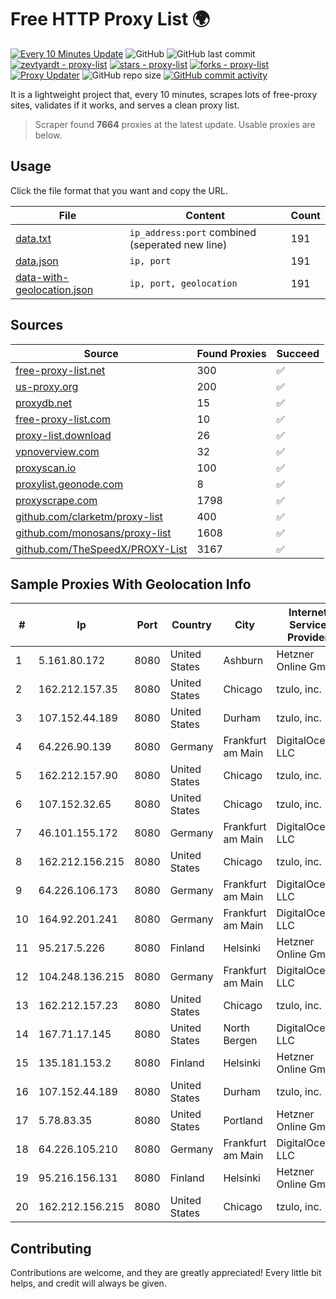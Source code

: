 
# Free HTTP Proxy List 🌍

[![Every 10 Minutes Update](https://github.com/mertguvencli/http-proxy-list/actions/workflows/main.yml/badge.svg?branch=main)](https://github.com/mertguvencli/http-proxy-list/actions/workflows/main.yml)
![GitHub](https://img.shields.io/github/license/mertguvencli/http-proxy-list)
![GitHub last commit](https://img.shields.io/github/last-commit/mertguvencli/http-proxy-list)
[![zevtyardt - proxy-list](https://img.shields.io/static/v1?label=zevtyardt&message=proxy-list&color=blue&logo=github)](https://github.com/zevtyardt/proxy-list "Go to GitHub repo")
[![stars - proxy-list](https://img.shields.io/github/stars/zevtyardt/proxy-list?style=social)](https://github.com/zevtyardt/proxy-list)
[![forks - proxy-list](https://img.shields.io/github/forks/zevtyardt/proxy-list?style=social)](https://github.com/zevtyardt/proxy-list)
[![Proxy Updater](https://github.com/zevtyardt/proxy-list/workflows/Proxy%20Updater/badge.svg)](https://github.com/zevtyardt/proxy-list/actions?query=workflow:"Proxy+Updater")
![GitHub repo size](https://img.shields.io/github/repo-size/zevtyardt/proxy-list)
[![GitHub commit activity](https://img.shields.io/github/commit-activity/m/zevtyardt/proxy-list?logo=commits)](https://github.com/zevtyardt/proxy-list/commits/main)

It is a lightweight project that, every 10 minutes, scrapes lots of free-proxy sites, validates if it works, and serves a clean proxy list.

> Scraper found **7664** proxies at the latest update. Usable proxies are below.

## Usage

Click the file format that you want and copy the URL.

|File|Content|Count|
|----|-------|-----|
|[data.txt](https://raw.githubusercontent.com/mertguvencli/http-proxy-list/main/proxy-list/data.txt)|`ip_address:port` combined (seperated new line)|191|
|[data.json](https://raw.githubusercontent.com/mertguvencli/http-proxy-list/main/proxy-list/data.json)|`ip, port`|191|
|[data-with-geolocation.json](https://raw.githubusercontent.com/mertguvencli/http-proxy-list/main/proxy-list/data-with-geolocation.json)|`ip, port, geolocation`|191|

## Sources

|Source|Found Proxies|Succeed|
|------|-------------|-------|
|[free-proxy-list.net](https://free-proxy-list.net)|300|✅|
|[us-proxy.org](https://www.us-proxy.org)|200|✅|
|[proxydb.net](http://proxydb.net)|15|✅|
|[free-proxy-list.com](https://free-proxy-list.com/?page=&port=&type%5B%5D=http&type%5B%5D=https&up_time=0&search=Search)|10|✅|
|[proxy-list.download](https://www.proxy-list.download/HTTP)|26|✅|
|[vpnoverview.com](https://vpnoverview.com/privacy/anonymous-browsing/free-proxy-servers)|32|✅|
|[proxyscan.io](https://www.proxyscan.io)|100|✅|
|[proxylist.geonode.com](https://proxylist.geonode.com/api/proxy-list?limit=300&page=1&sort_by=lastChecked&sort_type=desc&protocols=http,https)|8|✅|
|[proxyscrape.com](https://api.proxyscrape.com/v2/?request=displayproxies&protocol=http&timeout=10000&country=all&ssl=all&anonymity=all)|1798|✅|
|[github.com/clarketm/proxy-list](https://raw.githubusercontent.com/clarketm/proxy-list/master/proxy-list-raw.txt)|400|✅|
|[github.com/monosans/proxy-list](https://raw.githubusercontent.com/monosans/proxy-list/main/proxies/http.txt)|1608|✅|
|[github.com/TheSpeedX/PROXY-List](https://raw.githubusercontent.com/TheSpeedX/PROXY-List/master/http.txt)|3167|✅|


## Sample Proxies With Geolocation Info

|#|Ip|Port|Country|City|Internet Service Provider|
|-|--|----|-------|----|-------------------------|
|1|5.161.80.172|8080|United States|Ashburn|Hetzner Online GmbH|
|2|162.212.157.35|8080|United States|Chicago|tzulo, inc.|
|3|107.152.44.189|8080|United States|Durham|tzulo, inc.|
|4|64.226.90.139|8080|Germany|Frankfurt am Main|DigitalOcean, LLC|
|5|162.212.157.90|8080|United States|Chicago|tzulo, inc.|
|6|107.152.32.65|8080|United States|Chicago|tzulo, inc.|
|7|46.101.155.172|8080|Germany|Frankfurt am Main|DigitalOcean, LLC|
|8|162.212.156.215|8080|United States|Chicago|tzulo, inc.|
|9|64.226.106.173|8080|Germany|Frankfurt am Main|DigitalOcean, LLC|
|10|164.92.201.241|8080|Germany|Frankfurt am Main|DigitalOcean, LLC|
|11|95.217.5.226|8080|Finland|Helsinki|Hetzner Online GmbH|
|12|104.248.136.215|8080|Germany|Frankfurt am Main|DigitalOcean, LLC|
|13|162.212.157.23|8080|United States|Chicago|tzulo, inc.|
|14|167.71.17.145|8080|United States|North Bergen|DigitalOcean, LLC|
|15|135.181.153.2|8080|Finland|Helsinki|Hetzner Online GmbH|
|16|107.152.44.189|8080|United States|Durham|tzulo, inc.|
|17|5.78.83.35|8080|United States|Portland|Hetzner Online GmbH|
|18|64.226.105.210|8080|Germany|Frankfurt am Main|DigitalOcean, LLC|
|19|95.216.156.131|8080|Finland|Helsinki|Hetzner Online GmbH|
|20|162.212.156.215|8080|United States|Chicago|tzulo, inc.|



## Contributing

Contributions are welcome, and they are greatly appreciated! Every
little bit helps, and credit will always be given.

